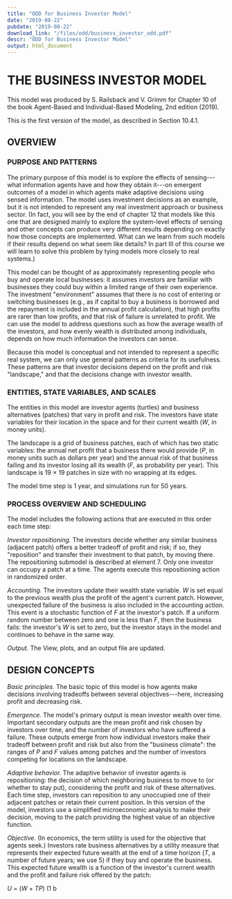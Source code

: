 ```yaml
---
title: "ODD for Business Investor Model"
date: "2019-08-22"
pubdate: "2019-08-22"
download_link: "/files/odd/business_investor_odd.pdf"
descr: "ODD for Business Investor Model"
output: html_document
---
```

# THE BUSINESS INVESTOR MODEL

This model was produced by S. Railsback and V. Grimm for Chapter 10 of the book Agent-Based and Individual-Based Modeling, 2nd edition (2019).

This is the first version of the model, as described in Section 10.4.1.

## OVERVIEW

### PURPOSE AND PATTERNS

The primary purpose of this model is to explore the effects of sensing---what information agents have and how they obtain it---on emergent outcomes of a model in which agents make adaptive decisions using sensed information. The model uses investment decisions as an example, but it is not intended to represent any real investment approach or business sector. (In fact, you will see by the end of chapter 12 that models like this one that are designed mainly to explore the system-level effects of sensing and other concepts can produce very different results depending on exactly how those concepts are implemented. What can we learn from such models if their results depend on what seem like details? In part III of this course we will learn to solve this problem by tying models more closely to real systems.) 

This model can be thought of as approximately representing people who buy and operate local businesses: it assumes investors are familiar with businesses they could buy within a limited range of their own experience. The investment "environment" assumes that there is no cost of entering or switching businesses (e.g., as if capital to buy a business is borrowed and the repayment is included in the annual profit calculation), that high profits are rarer than low profits, and that risk of failure is unrelated to profit. We can use the model to address questions such as how the average wealth of the investors, and how evenly wealth is distributed among individuals, depends on how much information the investors can sense. 

Because this model is conceptual and not intended to represent a specific real system, we can only use general patterns as criteria for its usefulness. These patterns are that investor decisions depend on the profit and risk "landscape," and that the decisions change with investor wealth. 

### ENTITIES, STATE VARIABLES, AND SCALES

The entities in this model are investor agents (turtles) and business alternatives (patches) that vary in profit and risk. The investors have state variables for their location in the space and for their current wealth (_W_, in money units).  

The landscape is a grid of business patches, each of which has two static variables: the annual net profit that a business there would provide (_P_, in money units such as dollars per year) and the annual risk of that business failing and its investor losing all its wealth (_F_, as probability per year). This landscape is 19 &times; 19 patches in size with no wrapping at its edges.  

The model time step is 1 year, and simulations run for 50 years. 

### PROCESS OVERVIEW AND SCHEDULING

The model includes the following actions that are executed in this order each time step:  

_Investor repositioning._ The investors decide whether any similar business (adjacent patch) offers a better tradeoff of profit and risk; if so, they "reposition" and transfer their investment to that patch, by moving there. The repositioning submodel is described at element 7. Only one investor can occupy a patch at a time. The agents execute this repositioning action in randomized order.  

_Accounting._ The investors update their wealth state variable. _W_ is set equal to the previous wealth plus the profit of the agent's current patch. However, unexpected failure of the business is also included in the accounting action. This event is a stochastic function of _F_ at the investor's patch. If a uniform random number between zero and one is less than _F_, then the business fails: the investor's _W_ is set to zero, but the investor stays in the model and continues to behave in the same way.  

_Output._ The View, plots, and an output file are updated. 

## DESIGN CONCEPTS

_Basic principles._ The basic topic of this model is how agents make decisions involving tradeoffs between several objectives---here, increasing profit and decreasing risk.  

_Emergence._ The model's primary output is mean investor wealth over time. Important secondary outputs are the mean profit and risk chosen by investors over time, and the number of investors who have suffered a failure. These outputs emerge from how individual investors make their tradeoff between profit and risk but also from the "business climate": the ranges of _P_ and _F_ values among patches and the number of investors competing for locations on the landscape.  

_Adaptive behavior._ The adaptive behavior of investor agents is repositioning: the decision of which neighboring business to move to (or whether to stay put), considering the profit and risk of these alternatives. Each time step, investors can reposition to any unoccupied one of their adjacent patches or retain their current position. In this version of the model, investors use a simplified microeconomic analysis to make their decision, moving to the patch providing the highest value of an objective function.  

_Objective._ (In economics, the term utility is used for the objective that agents seek.) Investors rate business alternatives by a utility measure that represents their expected future wealth at the end of a time horizon (_T_, a number of future years; we use 5) if they buy and operate the business. This expected future wealth is a function of the investor's current wealth and the profit and failure risk offered by the patch:  

_U_ = (_W_ + _TP_) (1 b
